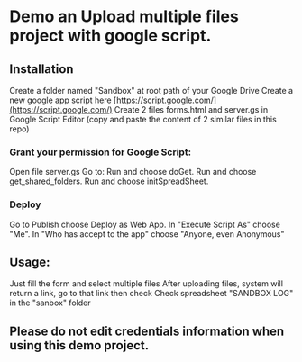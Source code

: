 # Demo an Upload multiple files project with google script.
## Installation
Create a folder named "Sandbox" at root path of your Google Drive
Create a new google app script here [https://script.google.com/](https://script.google.com/)
Create 2 files forms.html and server.gs in Google Script Editor (copy and paste the content of 2 similar files in this repo)
### Grant your permission for Google Script:
Open file server.gs
Go to:
Run and choose doGet.
Run and choose get_shared_folders.
Run and choose initSpreadSheet.
### Deploy
Go to Publish choose Deploy as Web App.
In "Execute Script As" choose "Me".
In "Who has accept to the app" choose "Anyone, even Anonymous"
## Usage:
Just fill the form and select multiple files
After uploading files, system will return a link, go to that link then check
Check spreadsheet "SANDBOX LOG" in the "sanbox" folder
## Please do not edit credentials information when using this demo project.
